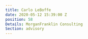 ```yaml
---
title: Carlo LeBoffe
date: 2020-05-12 15:39:00 Z
position: 58
Details: MorganFranklin Consulting
Section: advisory
---
```


